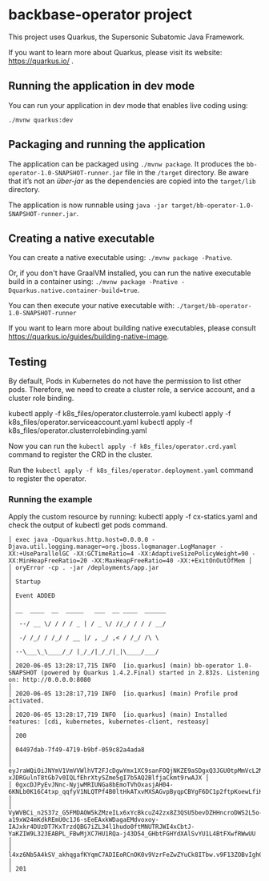 # backbase-operator project

This project uses Quarkus, the Supersonic Subatomic Java Framework.

If you want to learn more about Quarkus, please visit its website: https://quarkus.io/ .

## Running the application in dev mode

You can run your application in dev mode that enables live coding using:
```
./mvnw quarkus:dev
```

## Packaging and running the application

The application can be packaged using `./mvnw package`.
It produces the `bb-operator-1.0-SNAPSHOT-runner.jar` file in the `/target` directory.
Be aware that it’s not an _über-jar_ as the dependencies are copied into the `target/lib` directory.

The application is now runnable using `java -jar target/bb-operator-1.0-SNAPSHOT-runner.jar`.

## Creating a native executable

You can create a native executable using: `./mvnw package -Pnative`.

Or, if you don't have GraalVM installed, you can run the native executable build in a container using: `./mvnw package -Pnative -Dquarkus.native.container-build=true`.

You can then execute your native executable with: `./target/bb-operator-1.0-SNAPSHOT-runner`

If you want to learn more about building native executables, please consult https://quarkus.io/guides/building-native-image.

## Testing

By default, Pods in Kubernetes do not have the permission to list other pods. Therefore, we need to create a cluster role, a service account, and a cluster role binding.

kubectl apply -f k8s_files/operator.clusterrole.yaml
kubectl apply -f k8s_files/operator.serviceaccount.yaml
kubectl apply -f k8s_files/operator.clusterrolebinding.yaml

Now you can run the `kubectl apply -f k8s_files/operator.crd.yaml` command to register the CRD in the cluster. 

Run the `kubectl apply -f k8s_files/operator.deployment.yaml` command to register the operator.


### Running the example
Apply the custom resource by running: kubectl apply -f cx-statics.yaml and check the output of kubectl get pods command.

```
│ exec java -Dquarkus.http.host=0.0.0.0 -Djava.util.logging.manager=org.jboss.logmanager.LogManager -XX:+UseParallelGC -XX:GCTimeRatio=4 -XX:AdaptiveSizePolicyWeight=90 -XX:MinHeapFreeRatio=20 -XX:MaxHeapFreeRatio=40 -XX:+ExitOnOutOfMem │
│ oryError -cp . -jar /deployments/app.jar                                                                                                                                                                                                   │
│ Startup                                                                                                                                                                                                                                    │
│ Event ADDED                                                                                                                                                                                                                                │
│ __  ____  __  _____   ___  __ ____  ______                                                                                                                                                                                                 │
│  --/ __ \/ / / / _ | / _ \/ //_/ / / / __/                                                                                                                                                                                                 │
│  -/ /_/ / /_/ / __ |/ , _/ ,< / /_/ /\ \                                                                                                                                                                                                   │
│ --\___\_\____/_/ |_/_/|_/_/|_|\____/___/                                                                                                                                                                                                   │
│ 2020-06-05 13:28:17,715 INFO  [io.quarkus] (main) bb-operator 1.0-SNAPSHOT (powered by Quarkus 1.4.2.Final) started in 2.832s. Listening on: http://0.0.0.0:8080                                                                           │
│ 2020-06-05 13:28:17,719 INFO  [io.quarkus] (main) Profile prod activated.                                                                                                                                                                  │
│ 2020-06-05 13:28:17,719 INFO  [io.quarkus] (main) Installed features: [cdi, kubernetes, kubernetes-client, resteasy]                                                                                                                       │
│ 200                                                                                                                                                                                                                                        │
│ 04497dab-7f49-4719-b9bf-059c82a4ada8                                                                                                                                                                                                       │
│ eyJraWQiOiJNYmV1VmVVWlhVT2FJcDgwYmx1XC9sanFOQjNKZE9aSDgxQ3JGU0tpMmVcL2M9IiwiY3R5IjoiSldUIiwiZW5jIjoiQTEyOENCQy1IUzI1NiIsImFsZyI6ImRpciJ9..FJoUzfEHkhNNzHxEEOO_Yw.DIyxYrqALdJhHx3HPF-xJDRGulnT8tGb7v0IQLfEhrXtySZme5gI7b5AQ2BlfjaCkmt9rwAJX │
│ 0gxcDJPyEvJNnc-NyjwMRIUNGa8bEmoTVhOxasjAH04-6KNLb0K16C4txp_qqfyV1NLQTPf4B0ltHkATxvMXSAGvpByqpCBYgF6DC1p2ftpKoewLfiKdHPhcmw1yD28mrhd7toxiVttHJCbVxV8HcZjfDClCvGrNhqa0lLd2XKipE6VvxsiTfqGpQtusha2BSVpPdQOXbu9GHawHBmP_b8ADaRJKDLeMXP6bsUVfAd │
│ VyWVBCi_n2S37z_G5FMDAOW5kZMzeILx6xYcBkcuZ42zx8Z3QSU5bevDZHHncroDWS2L5o-a19xW24mKdkREmU0c1J6-sEeEAxkWDagaEMdvoxoy-IAJxkr4DUzDT7KxTrzdQBG7iZL34l1hudo0ftMNUTRJWI4xCbtJ-YaKZIW9L323EABPL_FBwMjXC7HU1RQa-j43D54_GHbtFGHYdXAlSvYU1L4BtFXwfRWwUU │
│ l4xz6Nb5A4kSV_akhqgafKYqmC7ADIEoRCnOK0v9VzrFeZwZYuCk8ITbw.v9F13ZOBvIgh0M3i294ULw                                                                                                                                                           │
│ 201
```

